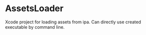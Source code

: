 # AssetsLoader
Xcode project for loading assets from ipa. Can directly use created executable by command line.
